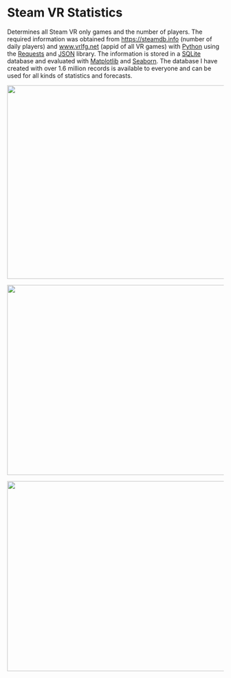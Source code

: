 # Steam VR Statistics
Determines all Steam VR only games and the number of players. The required information was obtained from https://steamdb.info (number of daily players) and www.vrlfg.net (appid of all VR games) with [Python](https://www.python.org/ "Python") using the [Requests](https://requests.readthedocs.io/en/master/# "Requests") and [JSON](https://docs.python.org/3/library/json.html "JSON") library. The information is stored in a [SQLite](https://www.sqlite.org/index.html "SQLite") database and evaluated with [Matplotlib](https://matplotlib.org/3.1.1/index.html# "Matplotlib") and [Seaborn](https://seaborn.pydata.org/# "Seaborn"). The database I have created with over 1.6 million records is available to everyone and can be used for all kinds of statistics and forecasts.
<p align="left">
  <img width="756" height="450" src="https://github.com/Bamux/Steam_VR_Statistics/blob/master/images/top10_2020.png">
</p>
<p align="center">
  <img width="681" height="442" src="https://github.com/Bamux/Steam_VR_Statistics/blob/master/images/avg_peak_over_time.png">
</p>
<p align="center">
  <img width="675" height="442" src="https://github.com/Bamux/Steam_VR_Statistics/blob/master/images/max_peak.png">
</p>

